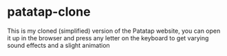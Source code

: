 # patatap-clone

This is my cloned (simplified) version of the Patatap website, you can open it up in the browser and press any letter on the keyboard to get varying sound effects and a slight animation
